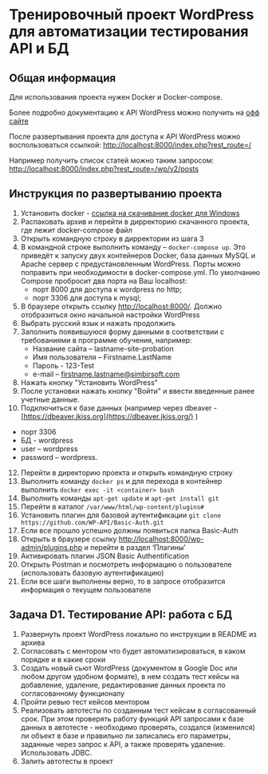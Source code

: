 # Тренировочный проект WordPress для автоматизации тестирования API и БД

## Общая информация
Для использования проекта нужен Docker и Docker-compose.

Более подробно документацию к API WordPress можно получить на [офф сайте](http://v2.wp-api.org/)

После развертывания проекта для доступа к API WordPress можно воспользоваться ссылкой:
[http://localhost:8000/index.php?rest_route=/](http://localhost:8000/index.php?rest_route=/)

Например получить список статей можно таким запросом:
[http://localhost:8000/index.php?rest_route=/wp/v2/posts](http://localhost:8000/index.php?rest_route=/wp/v2/posts)

## Инструкция по развертыванию проекта

1. Установить docker - [ссылка на скачивание docker для Windows](https://www.docker.com/docker-windows)
2. Распаковать архив и перейти в дирректорию скачанного проекта, где лежит docker-compose файл
3. Открыть командную строку в дирректории из шага 3
4. В командной строке выполнить команду – `docker-compose up`.
   Это приведёт к запуску двух контейнеров Docker, база данных MySQL и Apache сервер с предустановленным WordPress. Порты можно поправить при необходимости в docker-compose.yml. По умолчанию Compose пробросит два порта на Ваш localhost:
    + порт 8000 для доступа к wordpress по http;
    + порт 3306 для доступа к mysql;
6. В браузере открыть ссылку [http://localhost:8000/](http://localhost:8000/). Должно отобразиться окно начальной настройки WordPress
7. Выбрать русский язык и нажать продолжить
8. Заполнить появившуюся форму данными в соответствии с требованиями в программе обучения, например:
    + Название сайта – lastname-site-probation
    + Имя пользователя – Firstname.LastName
    + Пароль - 123-Test
    + e-mail – firstname.lastname@simbirsoft.com
9. Нажать кнопку "Установить WordPress"
10. После установки нажать кнопку "Войти" и ввести введенные ранее учетные данные.
11. Подключиться к базе данных (например через dbeaver - [https://dbeaver.jkiss.org](https://dbeaver.jkiss.org/) )
- порт 3306
- БД - wordpress
- user – wordpress
- password – wordpress.
12. Перейти в директорию проекта и открыть командную строку
13. Выполнить команду `docker ps` и для перехода в контейнер выполнить `docker exec -it <container> bash`
14. Выполнить команды `apt-get update` и `apt-get install git`
15. Перейти в каталог `/var/www/html/wp-content/plugins#`
16. Установить плагин для базовой аутентификации `git clone https://github.com/WP-API/Basic-Auth.git`
17. Если все прошло успешно должны появиться папка Basic-Auth
18. Открыть в браузере ссылку [http://localhost:8000/wp-admin/plugins.php](http://localhost:8000/wp-admin/plugins.php) и перейти в раздел ‘Плагины’
19. Активировать плагин JSON Basic Authentification
20. Открыть Postman и посмотреть информацию о пользователе (использовать базовую аутентификацию)
21. Если все шаги выполнены верно, то в запросе отобразится информация о текущем пользователе

## Задача D1. Тестирование API: работа с БД
1.	Развернуть проект WordPress локально по инструкции в README из архива
2.	Согласовать с ментором что будет автоматизироваться, в каком порядке и в какие сроки
3.	Cоздать новый сьют WordPress (документом в Google Doc или любом другом удобном формате), в нем создать тест кейсы на добавление, удаление, редактирование данных проекта по согласованному функционалу
4.	Пройти ревью тест кейсов ментором
5.	Реализовать автотесты по созданным тест кейсам в согласованный срок. При этом проверять работу функций API запросами к базе данных в автотесте - необходимо проверять, создался (изменился) ли объект в базе и правильно ли записались его параметры, заданные через запрос к API, а также проверять удаление. Использовать JDBC.
6.	Залить автотесты в проект


